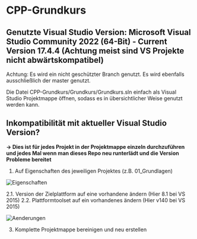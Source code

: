 # CPP-Grundkurs
## Genutzte Visual Studio Version: Microsoft Visual Studio Community 2022 (64-Bit) - Current Version 17.4.4 (Achtung meist sind VS Projekte nicht abwärtskompatibel)

Achtung: Es wird ein nicht geschützter Branch genutzt. Es wird ebenfalls ausschließlich der master genutzt.

Die Datei CPP-Grundkurs/Grundkurs/Grundkurs.sln einfach als Visual Studio Projektmappe öffnen, sodass es in übersichtlicher Weise genutzt werden kann.


## Inkompatibilität mit aktueller Visual Studio Version?
**-> Dies ist für jedes Projekt in der Projektmappe einzeln durchzuführen und jedes Mal wenn man dieses Repo neu runterlädt und die Version Probleme bereitet**

1. Auf Eigenschaften des jeweiligen Projektes (z.B. 01_Grundlagen)

![Eigenschaften](https://github.com/adrianweidig/CPP-Grundkurs/blob/master/Bilder/Eigenschaften.PNG?raw=true)

2.1. Version der Zielplattform auf eine vorhandene ändern (Hier 8.1 bei VS 2015)
2.2. Plattformtoolset auf ein vorhandenes ändern (Hier v140 bei VS 2015)

![Aenderungen](https://github.com/adrianweidig/CPP-Grundkurs/blob/master/Bilder/%C3%84nderungen.PNG?raw=true)

3. Komplette Projektmappe bereinigen und neu erstellen

